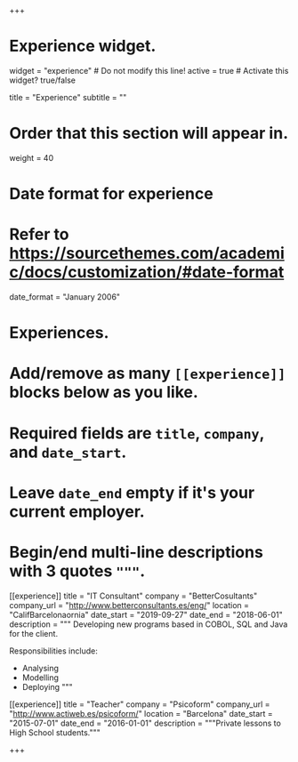 +++
# Experience widget.
widget = "experience"  # Do not modify this line!
active = true  # Activate this widget? true/false

title = "Experience"
subtitle = ""

# Order that this section will appear in.
weight = 40

# Date format for experience
#   Refer to https://sourcethemes.com/academic/docs/customization/#date-format
date_format = "January 2006"

# Experiences.
#   Add/remove as many `[[experience]]` blocks below as you like.
#   Required fields are `title`, `company`, and `date_start`.
#   Leave `date_end` empty if it's your current employer.
#   Begin/end multi-line descriptions with 3 quotes `"""`.
[[experience]]
  title = "IT Consultant"
  company = "BetterCosultants"
  company_url = "http://www.betterconsultants.es/eng/"
  location = "CalifBarcelonaornia"
  date_start = "2019-09-27"
  date_end = "2018-06-01"
  description = """
  Developing new programs based in COBOL, SQL and Java for the client.

  Responsibilities include:
  
  * Analysing
  * Modelling
  * Deploying
  """

[[experience]]
  title = "Teacher"
  company = "Psicoform"
  company_url = "http://www.actiweb.es/psicoform/"
  location = "Barcelona"
  date_start = "2015-07-01"
  date_end = "2016-01-01"
  description = """Private lessons to High School students."""

+++
